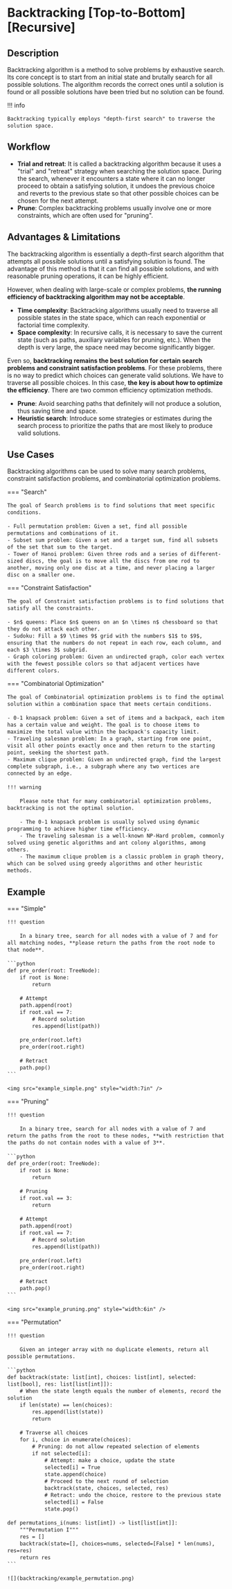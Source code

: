# Backtracking [Top-to-Bottom] [Recursive]

## Description

Backtracking algorithm is a method to solve problems by exhaustive search.
Its core concept is to start from an initial state and brutally search for all possible solutions.
The algorithm records the correct ones until a solution is found or all possible solutions have been tried but no solution can be found.

!!! info

    Backtracking typically employs "depth-first search" to traverse the solution space.

## Workflow

- **Trial and retreat**: It is called a backtracking algorithm because it uses a "trial" and "retreat" strategy when searching the solution space. During the search, whenever it encounters a state where it can no longer proceed to obtain a satisfying solution, it undoes the previous choice and reverts to the previous state so that other possible choices can be chosen for the next attempt.
- **Prune**: Complex backtracking problems usually involve one or more constraints, which are often used for "pruning".

## Advantages & Limitations

The backtracking algorithm is essentially a depth-first search algorithm that attempts all possible solutions until a satisfying solution is found.
The advantage of this method is that it can find all possible solutions, and with reasonable pruning operations, it can be highly efficient.

However, when dealing with large-scale or complex problems, **the running efficiency of backtracking algorithm may not be acceptable**.

- **Time complexity**: Backtracking algorithms usually need to traverse all possible states in the state space, which can reach exponential or factorial time complexity.
- **Space complexity**: In recursive calls, it is necessary to save the current state (such as paths, auxiliary variables for pruning, etc.). When the depth is very large, the space need may become significantly bigger.

Even so, **backtracking remains the best solution for certain search problems and constraint satisfaction problems**.
For these problems, there is no way to predict which choices can generate valid solutions.
We have to traverse all possible choices.
In this case, **the key is about how to optimize the efficiency**.
There are two common efficiency optimization methods.

- **Prune**: Avoid searching paths that definitely will not produce a solution, thus saving time and space.
- **Heuristic search**: Introduce some strategies or estimates during the search process to prioritize the paths that are most likely to produce valid solutions.

## Use Cases

Backtracking algorithms can be used to solve many search problems, constraint satisfaction problems, and combinatorial optimization problems.

=== "Search"

    The goal of Search problems is to find solutions that meet specific conditions.

    - Full permutation problem: Given a set, find all possible permutations and combinations of it.
    - Subset sum problem: Given a set and a target sum, find all subsets of the set that sum to the target.
    - Tower of Hanoi problem: Given three rods and a series of different-sized discs, the goal is to move all the discs from one rod to another, moving only one disc at a time, and never placing a larger disc on a smaller one.

=== "Constraint Satisfaction"

    The goal of Constraint satisfaction problems is to find solutions that satisfy all the constraints.

    - $n$ queens: Place $n$ queens on an $n \times n$ chessboard so that they do not attack each other.
    - Sudoku: Fill a $9 \times 9$ grid with the numbers $1$ to $9$, ensuring that the numbers do not repeat in each row, each column, and each $3 \times 3$ subgrid.
    - Graph coloring problem: Given an undirected graph, color each vertex with the fewest possible colors so that adjacent vertices have different colors.

=== "Combinatorial Optimization"

    The goal of Combinatorial optimization problems is to find the optimal solution within a combination space that meets certain conditions.

    - 0-1 knapsack problem: Given a set of items and a backpack, each item has a certain value and weight. The goal is to choose items to maximize the total value within the backpack's capacity limit.
    - Traveling salesman problem: In a graph, starting from one point, visit all other points exactly once and then return to the starting point, seeking the shortest path.
    - Maximum clique problem: Given an undirected graph, find the largest complete subgraph, i.e., a subgraph where any two vertices are connected by an edge.

    !!! warning

        Please note that for many combinatorial optimization problems, backtracking is not the optimal solution.

        - The 0-1 knapsack problem is usually solved using dynamic programming to achieve higher time efficiency.
        - The traveling salesman is a well-known NP-Hard problem, commonly solved using genetic algorithms and ant colony algorithms, among others.
        - The maximum clique problem is a classic problem in graph theory, which can be solved using greedy algorithms and other heuristic methods.

## Example

=== "Simple"

    !!! question

        In a binary tree, search for all nodes with a value of 7 and for all matching nodes, **please return the paths from the root node to that node**.

    ```python
    def pre_order(root: TreeNode):
        if root is None:
            return

        # Attempt
        path.append(root)
        if root.val == 7:
            # Record solution
            res.append(list(path))

        pre_order(root.left)
        pre_order(root.right)

        # Retract
        path.pop()
    ```

    <img src="example_simple.png" style="width:7in" />

=== "Pruning"

    !!! question

        In a binary tree, search for all nodes with a value of 7 and return the paths from the root to these nodes, **with restriction that the paths do not contain nodes with a value of 3**.

    ```python
    def pre_order(root: TreeNode):
        if root is None:
            return

        # Pruning
        if root.val == 3:
            return

        # Attempt
        path.append(root)
        if root.val == 7:
            # Record solution
            res.append(list(path))

        pre_order(root.left)
        pre_order(root.right)

        # Retract
        path.pop()
    ```

    <img src="example_pruning.png" style="width:6in" />

=== "Permutation"

    !!! question

        Given an integer array with no duplicate elements, return all possible permutations.

    ```python
    def backtrack(state: list[int], choices: list[int], selected: list[bool], res: list[list[int]]):
        # When the state length equals the number of elements, record the solution
        if len(state) == len(choices):
            res.append(list(state))
            return

        # Traverse all choices
        for i, choice in enumerate(choices):
            # Pruning: do not allow repeated selection of elements
            if not selected[i]:
                # Attempt: make a choice, update the state
                selected[i] = True
                state.append(choice)
                # Proceed to the next round of selection
                backtrack(state, choices, selected, res)
                # Retract: undo the choice, restore to the previous state
                selected[i] = False
                state.pop()

    def permutations_i(nums: list[int]) -> list[list[int]]:
        """Permutation I"""
        res = []
        backtrack(state=[], choices=nums, selected=[False] * len(nums), res=res)
        return res
    ```

    ![](backtracking/example_permutation.png)
